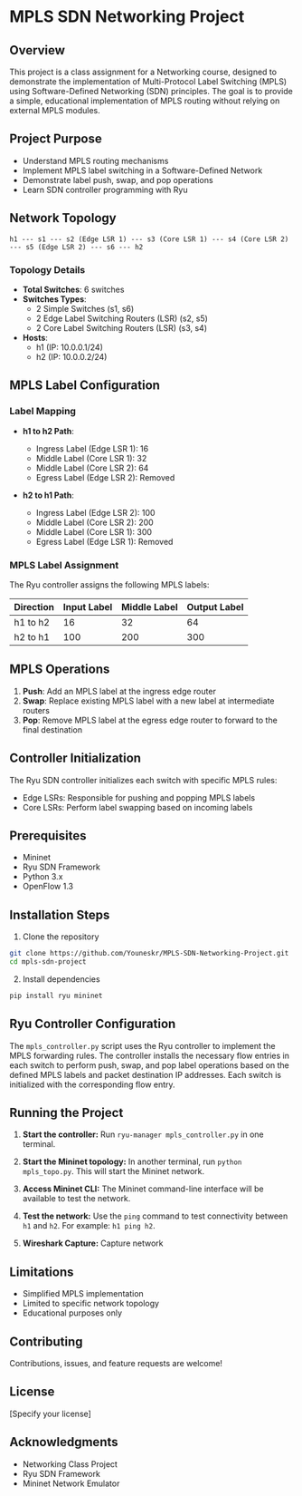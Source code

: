 # MPLS SDN Networking Project

## Overview
This project is a class assignment for a Networking course, designed to demonstrate the implementation of Multi-Protocol Label Switching (MPLS) using Software-Defined Networking (SDN) principles. The goal is to provide a simple, educational implementation of MPLS routing without relying on external MPLS modules.

## Project Purpose
- Understand MPLS routing mechanisms
- Implement MPLS label switching in a Software-Defined Network
- Demonstrate label push, swap, and pop operations
- Learn SDN controller programming with Ryu

## Network Topology
```
h1 --- s1 --- s2 (Edge LSR 1) --- s3 (Core LSR 1) --- s4 (Core LSR 2) --- s5 (Edge LSR 2) --- s6 --- h2
```

### Topology Details
- **Total Switches**: 6 switches
- **Switches Types**:
  - 2 Simple Switches (s1, s6)
  - 2 Edge Label Switching Routers (LSR) (s2, s5)
  - 2 Core Label Switching Routers (LSR) (s3, s4)
- **Hosts**: 
  - h1 (IP: 10.0.0.1/24)
  - h2 (IP: 10.0.0.2/24)

## MPLS Label Configuration
### Label Mapping
- **h1 to h2 Path**:
  - Ingress Label (Edge LSR 1): 16
  - Middle Label (Core LSR 1): 32
  - Middle Label (Core LSR 2): 64
  - Egress Label (Edge LSR 2): Removed

- **h2 to h1 Path**:
  - Ingress Label (Edge LSR 2): 100
  - Middle Label (Core LSR 2): 200
  - Middle Label (Core LSR 1): 300
  - Egress Label (Edge LSR 1): Removed

### MPLS Label Assignment

The Ryu controller assigns the following MPLS labels:

| Direction  | Input Label | Middle Label | Output Label |
|-------------|-------------|--------------|-------------|
| h1 to h2    | 16          | 32           | 64          |
| h2 to h1    | 100         | 200          | 300         |

## MPLS Operations
1. **Push**: Add an MPLS label at the ingress edge router
2. **Swap**: Replace existing MPLS label with a new label at intermediate routers
3. **Pop**: Remove MPLS label at the egress edge router to forward to the final destination

## Controller Initialization
The Ryu SDN controller initializes each switch with specific MPLS rules:
- Edge LSRs: Responsible for pushing and popping MPLS labels
- Core LSRs: Perform label swapping based on incoming labels

## Prerequisites
- Mininet
- Ryu SDN Framework
- Python 3.x
- OpenFlow 1.3

## Installation Steps
1. Clone the repository
```bash
git clone https://github.com/Youneskr/MPLS-SDN-Networking-Project.git
cd mpls-sdn-project
```

2. Install dependencies
```bash
pip install ryu mininet
```
## Ryu Controller Configuration

The `mpls_controller.py` script uses the Ryu controller to implement the MPLS forwarding rules. The controller installs the necessary flow entries in each switch to perform push, swap, and pop label operations based on the defined MPLS labels and packet destination IP addresses. Each switch is initialized with the corresponding flow entry.

## Running the Project

1.  **Start the controller:** Run `ryu-manager mpls_controller.py` in one terminal.

2.  **Start the Mininet topology:** In another terminal, run `python mpls_topo.py`.  This will start the Mininet network.

3.  **Access Mininet CLI:** The Mininet command-line interface will be available to test the network.

4.  **Test the network:** Use the `ping` command to test connectivity between `h1` and `h2`. For example: `h1 ping h2`.

5.  **Wireshark Capture:** Capture network

## Limitations
- Simplified MPLS implementation
- Limited to specific network topology
- Educational purposes only

## Contributing
Contributions, issues, and feature requests are welcome!

## License
[Specify your license]

## Acknowledgments
- Networking Class Project
- Ryu SDN Framework
- Mininet Network Emulator
